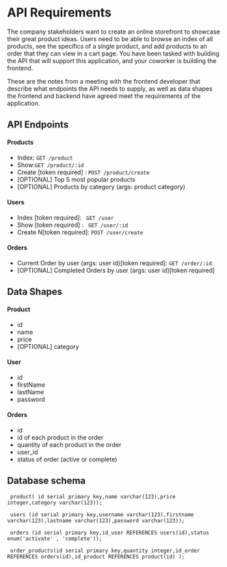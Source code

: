 # API Requirements
The company stakeholders want to create an online storefront to showcase their great product ideas. Users need to be able to browse an index of all products, see the specifics of a single product, and add products to an order that they can view in a cart page. You have been tasked with building the API that will support this application, and your coworker is building the frontend.

These are the notes from a meeting with the frontend developer that describe what endpoints the API needs to supply, as well as data shapes the frontend and backend have agreed meet the requirements of the application. 

## API Endpoints
#### Products
- Index: `GET /product`
- Show:`GET /product/:id`
- Create [token required] : `POST /product/create`
- [OPTIONAL] Top 5 most popular products 
- [OPTIONAL] Products by category (args: product category)

#### Users
- Index [token required]: ` GET /user`
- Show [token required] : ` GET /user/:id`
- Create N[token required]: `POST /user/create`

#### Orders
- Current Order by user (args: user id)[token required]: `GET /order/:id`
- [OPTIONAL] Completed Orders by user (args: user id)[token required]

## Data Shapes
#### Product
-  id
- name
- price
- [OPTIONAL] category



#### User
- id
- firstName
- lastName
- password


#### Orders
- id
- id of each product in the order
- quantity of each product in the order
- user_id
- status of order (active or complete)


 ## Database schema

 ` product( id serial primary key,name varchar(123),price integer,category varchar(123));`

 ` users (id serial primary key,username varchar(123),firstname varchar(123),lastname varchar(123),password varchar(123));`

 ` orders (id serial primary key,id_user REFERENCES users(id),status enum('activate' , 'complete'));`

` order_products(id serial primary key,quantity integer,id_order REFERENCES orders(id),id_product REFERENCES product(id) );`

 





